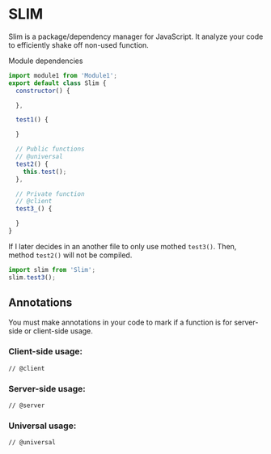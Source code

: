 SLIM
====

Slim is a package/dependency manager for JavaScript. It analyze your code to efficiently shake off non-used function.

Module dependencies
```javascript
import module1 from 'Module1';
export default class Slim {
  constructor() {

  },

  test1() {

  }

  // Public functions
  // @universal
  test2() {
    this.test();
  },

  // Private function
  // @client
  test3_() {

  }
}
```

If I later decides in an another file to only use mothed `test3()`. Then, method `test2()` will not be compiled.

```javascript
import slim from 'Slim';
slim.test3();
```

## Annotations
You must make annotations in your code to mark if a function is for server-side or client-side usage.

### Client-side usage:
```
// @client
```

### Server-side usage:
```
// @server
```

### Universal usage:
```
// @universal
```
